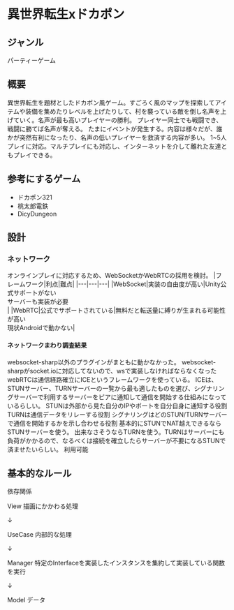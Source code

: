 # 異世界転生xドカポン
## ジャンル
パーティーゲーム
## 概要
異世界転生を題材としたドカポン風ゲーム。すごろく風のマップを探索してアイテムや装備を集めたりレベルを上げたりして、村を襲っている敵を倒し名声を上げていく。名声が最も高いプレイヤーの勝利。
プレイヤー同士でも戦闘でき、戦闘に勝てば名声が奪える。
たまにイベントが発生する。内容は様々だが、誰かが突然有利になったり、名声の低いプレイヤーを救済する内容が多い。
1~5人プレイに対応。マルチプレイにも対応し、インターネットを介して離れた友達ともプレイできる。
## 参考にするゲーム
 - ドカポン321
 - 桃太郎電鉄
 - DicyDungeon
## 設計
### ネットワーク
オンラインプレイに対応するため、WebSocketかWebRTCの採用を検討。
|フレームワーク|利点|難点|
|---|---|---|
|WebSocket|実装の自由度が高い|Unity公式サポートがない<br>サーバーも実装が必要<br>|
|WebRTC|公式でサポートされている|無料だと転送量に縛りが生まれる可能性が高い<br>現状Androidで動かない|
#### ネットワークまわり調査結果
websocket-sharp以外のプラグインがまともに動かなかった。
websocket-sharpがsocket.ioに対応してないので、wsで実装しなければならなくなった
webRTCは通信経路確立にICEというフレームワークを使っている。
ICEは、STUNサーバー、TURNサーバーの一覧から最も適したものを選び、シグナリングサーバーで利用するサーバーをピアに通知して通信を開始する仕組みになっているらしい。
STUNは外部から見た自分のIPやポートを自分自身に通知する役割
TURNは通信データをリレーする役割
シグナリングはどのSTUN/TURNサーバーで通信を開始するかを示し合わせる役割
基本的にSTUNでNAT越えできるならSTUNサーバーを使う。
出来なさそうならTURNを使う。TURNはサーバーにも負荷がかかるので、なるべくは接続を確立したらサーバーが不要になるSTUNで済ませたいらしい。
利用可能
## 基本的なルール
依存関係

View 描画にかかわる処理

↓

UseCase 内部的な処理

↓

Manager 特定のInterfaceを実装したインスタンスを集約して実装している関数を実行

↓

Model データ

